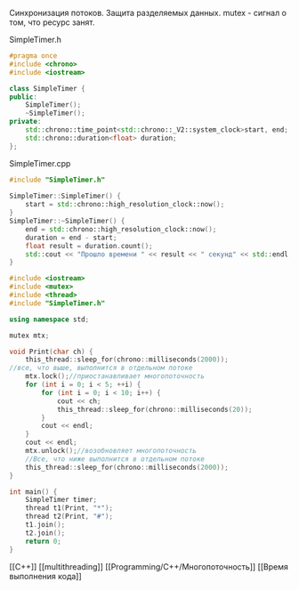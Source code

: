 Синхронизация потоков. Защита разделяемых данных.
mutex - сигнал о том, что ресурс занят.

SimpleTimer.h
```c++
#pragma once
#include <chrono>
#include <iostream>

class SimpleTimer {
public:
	SimpleTimer();
	~SimpleTimer();
private:
	std::chrono::time_point<std::chrono::_V2::system_clock>start, end;
	std::chrono::duration<float> duration;
};
```
SimpleTimer.cpp
```c++
#include "SimpleTimer.h"
  
SimpleTimer::SimpleTimer() {
	start = std::chrono::high_resolution_clock::now();
} 
SimpleTimer::~SimpleTimer() {
	end = std::chrono::high_resolution_clock::now();
	duration = end - start;
	float result = duration.count();
	std::cout << "Прошло времени " << result << " секунд" << std::endl;
}
```


```c++
#include <iostream>
#include <mutex>
#include <thread>
#include "SimpleTimer.h"

using namespace std;

mutex mtx;

void Print(char ch) {
	this_thread::sleep_for(chrono::milliseconds(2000));
//все, что выше, выполнится в отдельном потоке
	mtx.lock();//приостанавливает многопоточность
	for (int i = 0; i < 5; ++i) {
		for (int i = 0; i < 10; i++) {
			cout << ch;
			this_thread::sleep_for(chrono::milliseconds(20));
		}
		cout << endl;
	}
	cout << endl;
	mtx.unlock();//возобновляет многопоточность
	//Все, что ниже выполнится в отдельном потоке
	this_thread::sleep_for(chrono::milliseconds(2000));
}

int main() {
	SimpleTimer timer;
	thread t1(Print, "*");
	thread t2(Print, "#");
	t1.join();
	t2.join();
	return 0;
}
```

[[C++]] [[multithreading]] [[Programming/C++/Многопоточность]] [[Время выполнения кода]] 